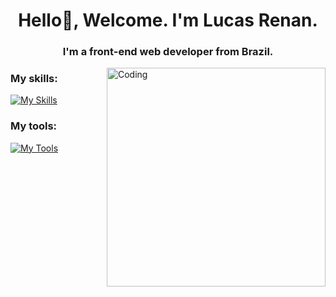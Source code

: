 
<h1 align="center">Hello👋, Welcome. I'm Lucas Renan.</h1>
<h3 align="center">I'm a front-end web developer from Brazil.</h3>

<img align="right" alt="Coding" width="350" src="https://raw.githubusercontent.com/TheDudeThatCode/TheDudeThatCode/master/Assets/Developer.gif" />

<h3 align="left">My skills:</h3>

[![My Skills](https://skillicons.dev/icons?i=html,css,sass,js,react)](https://skillicons.dev)

<h3 align="left">My tools:</h3>

[![My Tools](https://skillicons.dev/icons?i=windows,vscode,git,github)](https://skillicons.dev)


